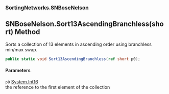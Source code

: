 ### [SortingNetworks](./SortingNetworks.md 'SortingNetworks').[SNBoseNelson](./SortingNetworks-SNBoseNelson.md 'SortingNetworks.SNBoseNelson')
## SNBoseNelson.Sort13AscendingBranchless(short) Method
Sorts a collection of 13 elements in ascending order using branchless min/max swap.  
```csharp
public static void Sort13AscendingBranchless(ref short p0);
```
#### Parameters
<a name='SortingNetworks-SNBoseNelson-Sort13AscendingBranchless(short)-p0'></a>
`p0` [System.Int16](https://docs.microsoft.com/en-us/dotnet/api/System.Int16 'System.Int16')  
the reference to the first element of the collection  
  
